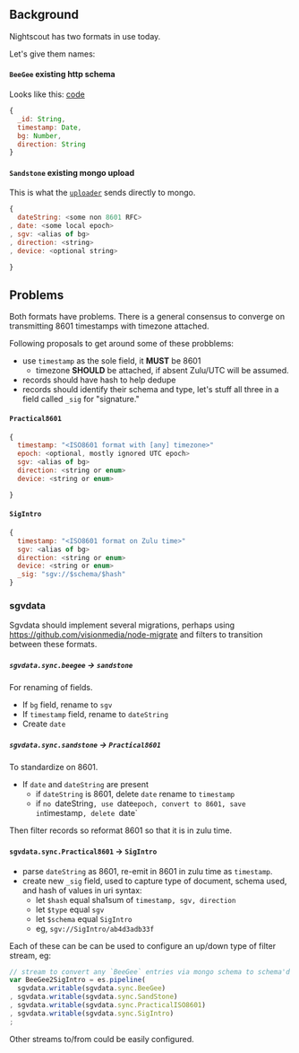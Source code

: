 ## Background

Nightscout has two formats in use today.

Let's give them names:

#### `BeeGee` existing http schema
Looks like this:
[code](https://github.com/jasoncalabrese/project-glu/blob/master/lib/models/entry.js#L12-L17)

```javascript
{
  _id: String,
  timestamp: Date,
  bg: Number,
  direction: String
}
```

#### `Sandstone` existing mongo upload
This is what the
[`uploader`](https://gist.github.com/bewest/e0ff794726f122723282#currently-used)
sends directly to mongo.

```javascript
{
  dateString: <some non 8601 RFC>
, date: <some local epoch>
, sgv: <alias of bg>
, direction: <string>
, device: <optional string>  

}

```
## Problems
Both formats have problems.
There is a general consensus to converge on transmitting 8601 timestamps with timezone attached.

Following proposals to get around some of these probblems:
* use `timestamp` as the sole field, it **MUST** be 8601
  * timezone **SHOULD** be attached, if absent Zulu/UTC will be assumed.
* records should have hash to help dedupe
 * records should identify their schema and type, let's stuff all three in a field called `_sig` for "signature."

#### `Practical8601`
```javascript
{
  timestamp: "<ISO8601 format with [any] timezone>"
  epoch: <optional, mostly ignored UTC epoch>
  sgv: <alias of bg>
  direction: <string or enum>
  device: <string or enum>

}

```

#### `SigIntro`
```javascript
{
  timestamp: "<ISO8601 format on Zulu time>"
  sgv: <alias of bg>
  direction: <string or enum>
  device: <string or enum>
  _sig: "sgv://$schema/$hash"
}

```

### sgvdata
Sgvdata should implement several migrations, perhaps using https://github.com/visionmedia/node-migrate and filters to transition between these formats.

##### `sgvdata.sync.beegee` -> `sandstone`

For renaming of fields.

* If `bg` field, rename to `sgv`
* If `timestamp` field, rename to `dateString`
* Create `date`

##### `sgvdata.sync.sandstone` -> `Practical8601`

To standardize on 8601.
* If `date` and `dateString` are present
  * if `dateString` is 8601, delete `date` rename to `timestamp`
  * if `no `dateString`, use `date` epoch, convert to 8601, save in `timestamp`, delete `date`

Then filter records so reformat 8601 so that it is in zulu time.

#### `sgvdata.sync.Practical8601` -> `SigIntro`

* parse `dateString` as 8601, re-emit in 8601 in zulu time as `timestamp`.
* create new `_sig` field, used to capture type of document, schema used, and hash of values in uri syntax:
  * let `$hash` equal sha1sum of `timestamp, sgv, direction`
  * let `$type` equal `sgv`
  * let `$schema` equal `SigIntro`
  * eg, `sgv://SigIntro/ab4d3adb33f`

Each of these can be can be used to configure an up/down type of filter stream, eg:

```javascript
// stream to convert any `BeeGee` entries via mongo schema to schema'd entries
var BeeGee2SigIntro = es.pipeline(
  sgvdata.writable(sgvdata.sync.BeeGee)
, sgvdata.writable(sgvdata.sync.SandStone)
, sgvdata.writable(sgvdata.sync.PracticalISO8601)
, sgvdata.writable(sgvdata.sync.SigIntro)
;

```

Other streams to/from could be easily configured.